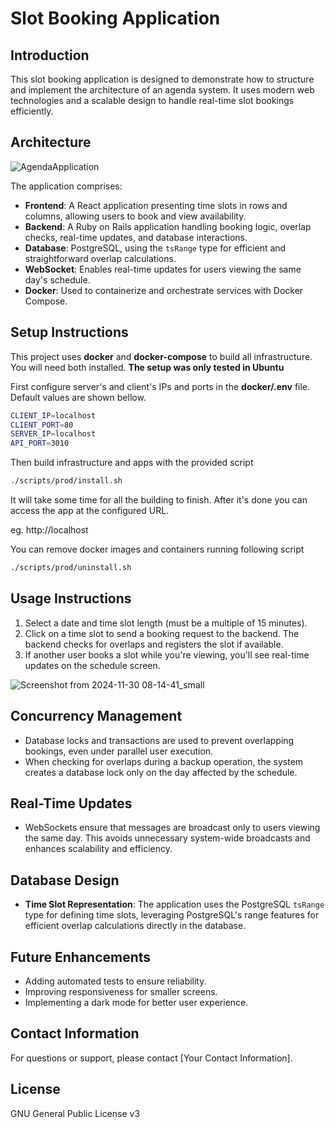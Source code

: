 
# Slot Booking Application

## Introduction
This slot booking application is designed to demonstrate how to structure and implement the architecture of an agenda system. It uses modern web technologies and a scalable design to handle real-time slot bookings efficiently.

## Architecture

![AgendaApplication](https://github.com/user-attachments/assets/91fe171f-5d36-4a42-b42c-b7c17bf5b70a)

The application comprises:
- **Frontend**: A React application presenting time slots in rows and columns, allowing users to book and view availability.
- **Backend**: A Ruby on Rails application handling booking logic, overlap checks, real-time updates, and database interactions.
- **Database**: PostgreSQL, using the `tsRange` type for efficient and straightforward overlap calculations.
- **WebSocket**: Enables real-time updates for users viewing the same day's schedule.
- **Docker**: Used to containerize and orchestrate services with Docker Compose.

## Setup Instructions
This project uses **docker** and **docker-compose** to build all infrastructure. You will need both installed.
**The setup was only tested in Ubuntu**

First configure server's and client's IPs and ports in the **docker/.env** file. Default values are shown bellow.

```bash
CLIENT_IP=localhost
CLIENT_PORT=80
SERVER_IP=localhost
API_PORT=3010
```

Then build infrastructure and apps with the provided script 

```bash
./scripts/prod/install.sh
```

It will take some time for all the building to finish. After it's done you can access the app at the configured URL. 

eg. http://localhost 

You can remove docker images and containers running following script

```bash
./scripts/prod/uninstall.sh
```

## Usage Instructions
1. Select a date and time slot length (must be a multiple of 15 minutes).
2. Click on a time slot to send a booking request to the backend. The backend checks for overlaps and registers the slot if available.
3. If another user books a slot while you're viewing, you'll see real-time updates on the schedule screen.

![Screenshot from 2024-11-30 08-14-41_small](https://github.com/user-attachments/assets/2e0e88ea-e9a6-480f-b147-d1b62f805ed7)


## Concurrency Management
- Database locks and transactions are used to prevent overlapping bookings, even under parallel user execution.
- When checking for overlaps during a backup operation, the system creates a database lock only on the day affected by the schedule.

## Real-Time Updates
- WebSockets ensure that messages are broadcast only to users viewing the same day. This avoids unnecessary system-wide broadcasts and enhances scalability and efficiency.

## Database Design
- **Time Slot Representation**: The application uses the PostgreSQL `tsRange` type for defining time slots, leveraging PostgreSQL's range features for efficient overlap calculations directly in the database.

## Future Enhancements
- Adding automated tests to ensure reliability.
- Improving responsiveness for smaller screens.
- Implementing a dark mode for better user experience.

## Contact Information
For questions or support, please contact [Your Contact Information].

## License
GNU General Public License v3

